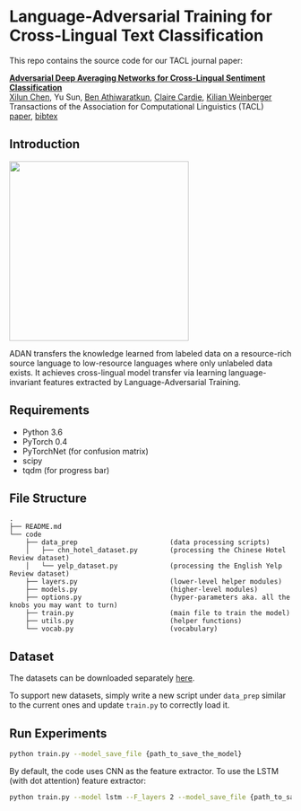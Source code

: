 # Language-Adversarial Training for Cross-Lingual Text Classification

This repo contains the source code for our TACL journal paper:

[**Adversarial Deep Averaging Networks for Cross-Lingual Sentiment Classification**](https://arxiv.org/abs/1606.01614)
<br>
[Xilun Chen](http://www.cs.cornell.edu/~xlchen/),
Yu Sun,
[Ben Athiwaratkun](http://www.benathiwaratkun.com/),
[Claire Cardie](http://www.cs.cornell.edu/home/cardie/),
[Kilian Weinberger](http://kilian.cs.cornell.edu/)
<br>
Transactions of the Association for Computational Linguistics (TACL)
<br>
[paper](https://arxiv.org/abs/1606.01614),
[bibtex]()

## Introduction
<img src="http://www.cs.cornell.edu/~xlchen/assets/images/adan.png" width="320">

<p>ADAN transfers the knowledge learned from labeled data on a resource-rich source language to low-resource languages where only unlabeled data exists.
It achieves cross-lingual model transfer via learning language-invariant features extracted by Language-Adversarial Training.</p>

## Requirements
- Python 3.6
- PyTorch 0.4
- PyTorchNet (for confusion matrix)
- scipy
- tqdm (for progress bar)

## File Structure

```
.
├── README.md
└── code
    ├── data_prep                       (data processing scripts)
    │   ├── chn_hotel_dataset.py        (processing the Chinese Hotel Review dataset)
    │   └── yelp_dataset.py             (processing the English Yelp Review dataset)
    ├── layers.py                       (lower-level helper modules)
    ├── models.py                       (higher-level modules)
    ├── options.py                      (hyper-parameters aka. all the knobs you may want to turn)
    ├── train.py                        (main file to train the model)
    ├── utils.py                        (helper functions)
    └── vocab.py                        (vocabulary)
```

## Dataset

The datasets can be downloaded separately [here](https://www.dropbox.com/sh/zlnjcrc6l9zlry4/AAApYaSz9PvESc5xMiAKD_Jka?dl=0).

To support new datasets, simply write a new script under ```data_prep``` similar to the current ones and update ```train.py``` to correctly load it.

## Run Experiments

```bash
python train.py --model_save_file {path_to_save_the_model}
```

By default, the code uses CNN as the feature extractor. 
To use the LSTM (with dot attention) feature extractor:

```bash
python train.py --model lstm --F_layers 2 --model_save_file {path_to_save_the_model}
```
